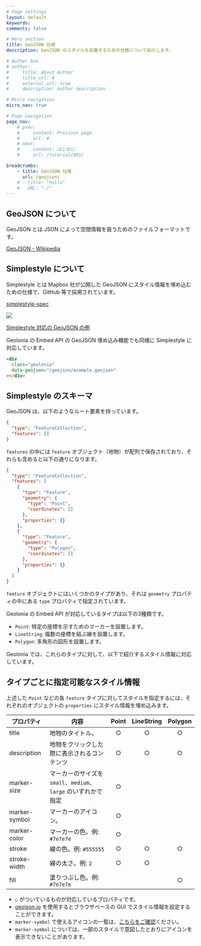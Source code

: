 ```yaml
---
# Page settings
layout: default
keywords:
comments: false

# Hero section
title: GeoJSON 仕様
description: GeoJSON のスタイルを定義するための仕様について紹介します。

# Author box
# author:
#     title: About Author
#     title_url: #
#     external_url: true
#     description: Author description

# Micro navigation
micro_nav: true

# Page navigation
page_nav:
    # prev:
    #     content: Previous page
    #     url: #
    # next:
    #     content: はじめに
    #     url: /tutorial/001/

breadcrumbs:
    - title: GeoJSON 仕様
      url: /geojson/
    # - title: "hello"
    #   URL: "./"
---
```


## GeoJSON について

GeoJSON とは JSON によって空間情報を扱うためのファイルフォーマットです。

[GeoJSON - Wikipedia](https://ja.wikipedia.org/wiki/GeoJSON)

## Simplestyle について

Simplestyle とは Mapbox 社が公開した GeoJSON にスタイル情報を埋め込むための仕様で、GitHub 等で採用されています。

[simplestyle-spec](https://github.com/mapbox/simplestyle-spec)

[![](https://www.evernote.com/l/ABWRqUPcMf1AwKFp5kH0BSZzScwRaC0TAusB/image.png)](https://github.com/geolonia/docs.geolonia.com/blob/master/geojson/example.geojson)

[Simplestyle 対応の GeoJSON の例](https://github.com/geolonia/docs.geolonia.com/blob/master/geojson/example.geojson)

Geolonia の Embed API の GeoJSON 埋め込み機能でも同様に Simplestyle に対応しています。

```html
<div
  class="geolonia"
  data-geojson="/geojson/example.geojson"
></div>
```

<div
  class="geolonia"
  data-geojson="/geojson/example.geojson"
></div>

## Simplestyle のスキーマ

GeoJSON は、以下のようなルート要素を持っています。

```json
{
  "type": "FeatureCollection",
  "features": []
}
```

`features` の中には `feature` オブジェクト（地物）が配列で保存されており、それらも含めると以下の通りになります。

```json
{
  "type": "FeatureCollection",
  "features": [
    {
      "type": "Feature",
      "geometry": {
        "type": "Point",
        "coordinates": []
      },
      "properties": {}
    },
    {
      "type": "Feature",
      "geometry": {
        "type": "Polygon",
        "coordinates": []
      },
      "properties": {}
    }
  ]
}
```

`feature` オブジェクトにはいくつかのタイプがあり、それは `geometry` プロパティの中にある `type` プロパティで指定されています。

Geolonia の Embed API が対応しているタイプは以下の3種類です。

* `Point`: 特定の座標を示すためのマーカーを設置します。
* `LineString`: 複数の座標を結ぶ線を設置します。
* `Polygon`: 多角形の図形を設置します。

Geolonia では、これらのタイプに対して、以下で紹介するスタイル情報に対応しています。

## タイプごとに指定可能なスタイル情報

上述した `Point` などの各 `feature` タイプに対してスタイルを指定するには、それぞれのオブジェクトの `properties` にスタイル情報を埋め込みます。

| プロパティ| 内容| Point | LineString | Polygon |
|---------|---------| :---: | :---:   | :---: |
| title          | 地物のタイトル。 | ○ | ○ | ○ |
| description    | 地物をクリックした際に表示されるコンテンツ | ○ | ○ | ○ |
| marker-size    | マーカーのサイズを `small`、`medium`、`large` のいずれかで指定 | ○ |   |   |
| marker-symbol  | マーカーのアイコン。 | ○ |   |   |
| marker-color   | マーカーの色。例: `#7e7e7e` | ○ |   |   |
| stroke         | 線の色。例: `#555555` | ○ | ○ | ○ |
| stroke-width   | 線の太さ。例: `2` | ○ | ○ |   |
| fill           | 塗りつぶし色。例: `#7e7e7e` |   |   | ○ |

* `○` がついているものが対応しているプロパティです。
* [geojson.io](http://geojson.io/) を使用するとブラウザベースの GUI でスタイル情報を設定することができます。
* `marker-symbol` で使えるアイコンの一覧は、[こちらをご確認](/geojson/marker-symbol/)ください。
* `marker-symbol` については、一部のスタイルで意図したとおりにアイコンを表示できないことがあります。
